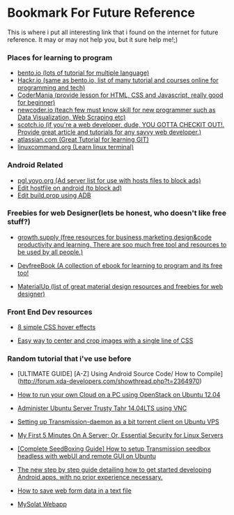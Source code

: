 
# Bookmark For Future Reference

This is where i put all interesting link that i found on the internet for future reference. It may or may not help you, but it sure help me!;)


### Places for learning to program

* [bento.io (lots of tutorial for multiple language)](www.bento.io)
* [Hackr.io (same as bento.io, list of many tutorial and courses online for programming and tech)](www.hackr.io)
* [CoderMania (provide lesson for HTML, CSS and Javascript, really good for beginner)](www.codermania.com)
* [newcoder.io (teach few must know skill for new programmer such as Data Visualization, Web Scraping etc)](www.newcoder.io)
* [scotch.io (if you're a web developer, dude, YOU GOTTA CHECKIT OUT!. Provide great article and tutorials for any savvy web developer.)](www.scotch.io)
* [atlassian.com (Great Tutorial for learning GIT)](https://www.atlassian.com/git/tutorials/)
* [linuxcommand.org (Learn linux terminal)](http://linuxcommand.org/)



### Android Related

* [pgl.yoyo.org (Ad server list for use with hosts files to block ads)](http://pgl.yoyo.org/as/serverlist.php?showintro=0;hostformat=hosts)
* [Edit hostfile on android (to block ad)](http://www.howtogeek.com/140576/how-to-edit-the-hosts-file-on-android-and-block-web-sites/)
* [Edit build.prop using ADB](https://techtuts.info/2014/07/edit-build-prop-using-adb/)



### Freebies for web Designer(lets be honest, who doesn't like free stuff?) 

* [growth.supply (free resources for business,marketing,design&code productivity and learning. There are soo much free tool and resources to be used by all people.)](http://growth.supply/free/all/)

* [DevfreeBook (A collection of ebook for learning to program and its free too!](devfreebooks.org)

* [MaterialUp (list of great material design resources and freebies for web designer)](http://www.materialup.com/)


### Front End Dev resources

* [8 simple CSS hover effects](http://www.developerdrive.com/2015/01/8-simple-css-hover-effects/)

* [ Easy way to center and crop images with a single line of CSS](https://medium.com/@chrisnager/center-and-crop-images-with-a-single-line-of-css-ad140d5b4a87)


### Random tutorial that i've use before

* [ULTIMATE GUIDE] [A-Z] Using Android Source Code/ How to Compile] (http://forum.xda-developers.com/showthread.php?t=2364970)

* [How to run your own Cloud on a PC using OpenStack on Ubuntu 12.04](https://isurues.wordpress.com/2013/06/01/how-to-run-your-own-cloud-on-a-pc-using-openstack-on-ubuntu-12-04/)

* [Administer Ubuntu Server Trusty Tahr 14.04LTS using VNC](http://www.havetheknowhow.com/Configure-the-server/Install-VNC.html)

* [Setting up Transmission-daemon as a bit torrent client on Ubuntu VPS](http://www.danielmorgan.co.za/setting-up-transmission-daemon-as-a-bit-torrent-client-on-ubuntu-vps/)

* [My First 5 Minutes On A Server; Or, Essential Security for Linux Servers](http://plusbryan.com/my-first-5-minutes-on-a-server-or-essential-security-for-linux-servers)

* [[Complete SeedBoxing Guide] How to setup Transmission seedbox headless with webUI and remote GUI on Ubuntu](http://totallynoob.com/setup-transmission-seedbox-headless-webui-remote-gui-ubuntu/)

* [The new step by step guide detailing how to get started developing Android apps, with no prior experience necessary.](https://www.reddit.com/r/Android/comments/2tpjep/the_new_step_by_step_guide_detailing_how_to_get/)

* [How to save web form data in a text file](http://www.howtoplaza.com/save-web-form-data-text-file)

* [MySolat Webapp](http://mysolat.onlineapp.com.my/)







